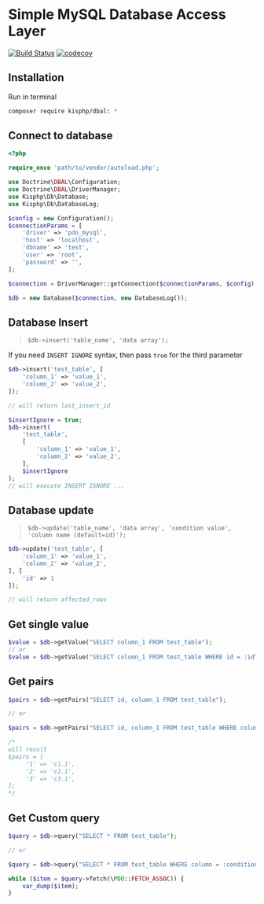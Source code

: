 # Simple MySQL Database Access Layer

[![Build Status](https://travis-ci.org/kisphp/dbal.svg?branch=master)](https://travis-ci.org/kisphp/dbal)
[![codecov](https://codecov.io/gh/kisphp/dbal/branch/master/graph/badge.svg)](https://codecov.io/gh/kisphp/dbal)

## Installation

Run in terminal

```sh
composer require kisphp/dbal: *
```

## Connect to database

```php
<?php

require_once 'path/to/vendor/autoload.php';

use Doctrine\DBAL\Configuration;
use Doctrine\DBAL\DriverManager;
use Kisphp\Db\Database;
use Kisphp\Db\DatabaseLog;

$config = new Configuration();
$connectionParams = [
    'driver' => 'pdo_mysql',
    'host' => 'localhost',
    'dbname' => 'test',
    'user' => 'root',
    'password' => '',
];

$connection = DriverManager::getConnection($connectionParams, $config);

$db = new Database($connection, new DatabaseLog());
```

## Database Insert

> `$db->insert('table_name', 'data array');`

If you need `INSERT IGNORE` syntax, then pass `true` for the third parameter

```php
$db->insert('test_table', [
    'column_1' => 'value_1',
    'column_2' => 'value_2',
]);

// will return last_insert_id

$insertIgnore = true;
$db->insert(
    'test_table',
    [
        'column_1' => 'value_1',
        'column_2' => 'value_2',
    ],
    $insertIgnore
);
// will execute INSERT IGNORE ...

```

## Database update

> `$db->update('table_name', 'data array', 'condition value', 'column name (default=id)');`

```php
$db->update('test_table', [
    'column_1' => 'value_1',
    'column_2' => 'value_2',
], [
    'id' => 1
]);

// will return affected_rows
```


## Get single value

```php
$value = $db->getValue("SELECT column_1 FROM test_table");
// or
$value = $db->getValue("SELECT column_1 FROM test_table WHERE id = :id", [ 'id' => 1 ]);
```

## Get pairs 

```php
$pairs = $db->getPairs("SELECT id, column_1 FROM test_table");

// or

$pairs = $db->getPairs("SELECT id, column_1 FROM test_table WHERE column_2 = :condition", [ 'condition' => 'demo' ]);

/*
will result
$pairs = [
     '1' => 'c1.1',
     '2' => 'c2.1',
     '3' => 'c3.1',
];
*/
```

## Get Custom query
 

```php
$query = $db->query("SELECT * FROM test_table");

// or

$query = $db->query("SELECT * FROM test_table WHERE column = :condition", [ 'condition' => 'demo' ]);

while ($item = $query->fetch(\PDO::FETCH_ASSOC)) {
    var_dump($item);
}
```
